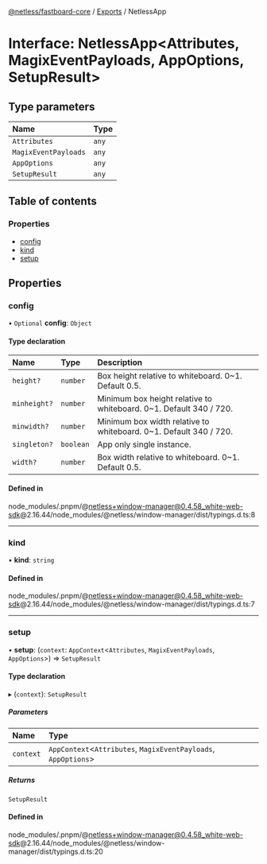 [@netless/fastboard-core](../README.md) / [Exports](../modules.md) / NetlessApp

# Interface: NetlessApp<Attributes, MagixEventPayloads, AppOptions, SetupResult\>

## Type parameters

| Name | Type |
| :------ | :------ |
| `Attributes` | `any` |
| `MagixEventPayloads` | `any` |
| `AppOptions` | `any` |
| `SetupResult` | `any` |

## Table of contents

### Properties

- [config](NetlessApp.md#config)
- [kind](NetlessApp.md#kind)
- [setup](NetlessApp.md#setup)

## Properties

### config

• `Optional` **config**: `Object`

#### Type declaration

| Name | Type | Description |
| :------ | :------ | :------ |
| `height?` | `number` | Box height relative to whiteboard. 0~1. Default 0.5. |
| `minheight?` | `number` | Minimum box height relative to whiteboard. 0~1. Default 340 / 720. |
| `minwidth?` | `number` | Minimum box width relative to whiteboard. 0~1. Default 340 / 720. |
| `singleton?` | `boolean` | App only single instance. |
| `width?` | `number` | Box width relative to whiteboard. 0~1. Default 0.5. |

#### Defined in

node_modules/.pnpm/@netless+window-manager@0.4.58_white-web-sdk@2.16.44/node_modules/@netless/window-manager/dist/typings.d.ts:8

___

### kind

• **kind**: `string`

#### Defined in

node_modules/.pnpm/@netless+window-manager@0.4.58_white-web-sdk@2.16.44/node_modules/@netless/window-manager/dist/typings.d.ts:7

___

### setup

• **setup**: (`context`: `AppContext`<`Attributes`, `MagixEventPayloads`, `AppOptions`\>) => `SetupResult`

#### Type declaration

▸ (`context`): `SetupResult`

##### Parameters

| Name | Type |
| :------ | :------ |
| `context` | `AppContext`<`Attributes`, `MagixEventPayloads`, `AppOptions`\> |

##### Returns

`SetupResult`

#### Defined in

node_modules/.pnpm/@netless+window-manager@0.4.58_white-web-sdk@2.16.44/node_modules/@netless/window-manager/dist/typings.d.ts:20

